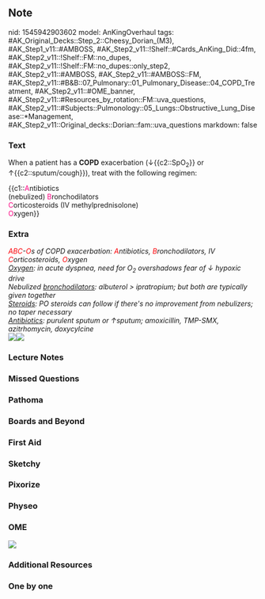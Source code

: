 ## Note
nid: 1545942903602
model: AnKingOverhaul
tags: #AK_Original_Decks::Step_2::Cheesy_Dorian_(M3), #AK_Step1_v11::#AMBOSS, #AK_Step2_v11::!Shelf::#Cards_AnKing_Did::4fm, #AK_Step2_v11::!Shelf::FM::no_dupes, #AK_Step2_v11::!Shelf::FM::no_dupes::only_step2, #AK_Step2_v11::#AMBOSS, #AK_Step2_v11::#AMBOSS::FM, #AK_Step2_v11::#B&B::07_Pulmonary::01_Pulmonary_Disease::04_COPD_Treatment, #AK_Step2_v11::#OME_banner, #AK_Step2_v11::#Resources_by_rotation::FM::uva_questions, #AK_Step2_v11::#Subjects::Pulmonology::05_Lungs::Obstructive_Lung_Disease::*Management, #AK_Step2_v11::Original_decks::Dorian::fam::uva_questions
markdown: false

### Text
When a patient has a <b>COPD</b> exacerbation
(↓{{c2::SpO<sub>2</sub>}} or ↑{{c2::sputum/cough}}), treat with the
following regimen:
<div>
  {{c1::<font color="#FC0280">A</font>ntibiotics
  <div>
    (nebulized) <font color="#FC0280">B</font>ronchodilators
  </div>
  <div>
    <font color="#FC0280">C</font>orticosteroids (IV
    methylprednisolone)
  </div>
  <div>
    <font color="#FC0280">O</font>xygen}}
  </div>
</div>

### Extra
<div>
  <div>
    <i><font color="#FC0107">ABC</font>-<font color=
    "#FC0107">O</font>s of COPD exacerbation: <font color=
    "#FC0107">A</font>ntibiotics, <font color=
    "#FC0107">B</font>ronchodilators, IV <font color=
    "#FC0107">C</font>orticosteroids, <font color=
    "#FC0107">O</font>xygen</i>
  </div>
</div>
<div>
  <div style="display: inline !important;"></div>
</div>
<div style="display: inline !important;"></div>
<div style="display: inline !important;">
  <i><u>Oxygen</u>: in acute dyspnea, need for O<sub>2</sub>
  overshadows fear of ↓ hypoxic drive</i>
</div>
<div>
  <i>Nebulized <u>bronchodilators</u>: albuterol > ipratropium;
  but both are typically given together</i>
</div>
<div>
  <i><u>Steroids</u>: PO steroids can follow if there's no
  improvement from nebulizers; no taper necessary</i>
</div>
<div>
  <i><u>Antibiotics</u>: purulent sputum or ↑sputum; amoxicillin,
  TMP-SMX, azitrhomycin, doxycylcine</i>
</div><img src="copd%20ex.png" class="resizer"><img src=
"5cf04da9561456734d7bc4f0c4e31dd2.png" class="resizer">

### Lecture Notes


### Missed Questions


### Pathoma


### Boards and Beyond


### First Aid


### Sketchy


### Pixorize


### Physeo


### OME
<div class="ome-widget">
  <a href="https://onlinemeded.org?ref=anki"><img src=
  "_OME_AnkiFlashcards_General_7.png"></a>
</div>

### Additional Resources


### One by one

